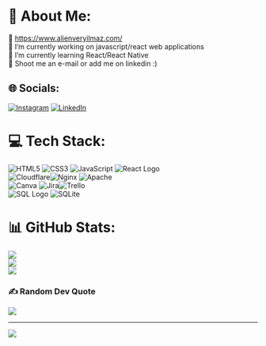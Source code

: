 # 💫 About Me:
📡 https://www.alienveryilmaz.com/<br> 🔭 I’m currently working on javascript/react web applications<br>🌱 I’m currently learning React/React Native<br>💬 Shoot me an e-mail or add me on linkedin :)


## 🌐 Socials:
[![Instagram](https://img.shields.io/badge/Instagram-%23E4405F.svg?logo=Instagram&logoColor=white)](https://www.instagram.com/alienverylmz/) [![LinkedIn](https://img.shields.io/badge/LinkedIn-%230077B5.svg?logo=linkedin&logoColor=white)](https://linkedin.com/in/alienveryilmaz/) 

# 💻 Tech Stack:
![HTML5](https://img.shields.io/badge/html5-%23E34F26.svg?style=for-the-badge&logo=html5&logoColor=white) ![CSS3](https://img.shields.io/badge/css3-%231572B6.svg?style=for-the-badge&logo=css3&logoColor=white) ![JavaScript](https://img.shields.io/badge/javascript-%23323330.svg?style=for-the-badge&logo=javascript&logoColor=%23F7DF1E) ![React Logo](https://img.shields.io/badge/React-%2361DAFB.svg?style=for-the-badge&logo=React&logoColor=black)
<br>![Cloudflare](https://img.shields.io/badge/Cloudflare-F38020?style=for-the-badge&logo=Cloudflare&logoColor=white)![Nginx](https://img.shields.io/badge/nginx-%23009639.svg?style=for-the-badge&logo=nginx&logoColor=white) ![Apache](https://img.shields.io/badge/apache-%23D42029.svg?style=for-the-badge&logo=apache&logoColor=white) <br> ![Canva](https://img.shields.io/badge/Canva-%2300C4CC.svg?style=for-the-badge&logo=Canva&logoColor=white) ![Jira](https://img.shields.io/badge/jira-%230A0FFF.svg?style=for-the-badge&logo=jira&logoColor=white)![Trello](https://img.shields.io/badge/Trello-%23026AA7.svg?style=for-the-badge&logo=Trello&logoColor=white)<br>![SQL Logo](https://img.shields.io/badge/SQL-%234169E1.svg?style=for-the-badge&logo=sql&logoColor=white)
![SQLite](https://img.shields.io/badge/sqlite-%2307405e.svg?style=for-the-badge&logo=sqlite&logoColor=white)

# 📊 GitHub Stats:
![](https://github-readme-stats.vercel.app/api?username=alienveryilmaz&theme=dark&hide_border=false&include_all_commits=false&count_private=false)<br/>
![](https://github-readme-streak-stats.herokuapp.com/?user=alienveryilmaz&theme=dark&hide_border=false)<br/>
![](https://github-readme-stats.vercel.app/api/top-langs/?username=alienveryilmaz&theme=dark&hide_border=false&include_all_commits=false&count_private=false&layout=compact)

### ✍️ Random Dev Quote
![](https://quotes-github-readme.vercel.app/api?type=horizontal&theme=radical)

---
[![](https://visitcount.itsvg.in/api?id=alienveryilmaz&icon=9&color=11)](https://visitcount.itsvg.in)
